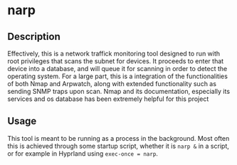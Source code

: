 # narp
## Description
Effectively, this is a network traffick monitoring tool designed to run with root privileges that scans the subnet for devices. It proceeds
to enter that device into a database, and will queue it for scanning in order to detect the operating system. For a large part, this is a
integration of the functionalities of both Nmap and Arpwatch, along with extended functionality such as sending SNMP traps upon scan. Nmap
and its documentation, especially its services and os database has been extremely helpful for this project
## Usage
This tool is meant to be running as a process in the background. Most often this is achieved through some startup script, whether it is 
`narp &` in a script, or for example in Hyprland using `exec-once = narp`.
